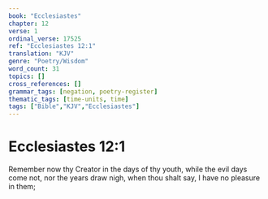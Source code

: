 ```yaml
---
book: "Ecclesiastes"
chapter: 12
verse: 1
ordinal_verse: 17525
ref: "Ecclesiastes 12:1"
translation: "KJV"
genre: "Poetry/Wisdom"
word_count: 31
topics: []
cross_references: []
grammar_tags: [negation, poetry-register]
thematic_tags: [time-units, time]
tags: ["Bible","KJV","Ecclesiastes"]
---
```


# Ecclesiastes 12:1

Remember now thy Creator in the days of thy youth, while the evil days come not, nor the years draw nigh, when thou shalt say, I have no pleasure in them;
